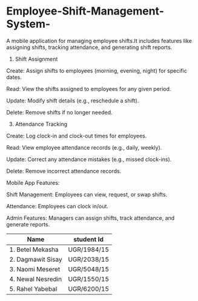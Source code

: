 # Employee-Shift-Management-System-
A mobile application for managing employee shifts.It includes features like assigning shifts, tracking attendance, and generating shift reports.

1. Shift Assignment

Create: Assign shifts to employees (morning, evening, night) for specific dates.

Read: View the shifts assigned to employees for any given period.

Update: Modify shift details (e.g., reschedule a shift).

Delete: Remove shifts if no longer needed.

3. Attendance Tracking
   
Create: Log clock-in and clock-out times for employees.

Read: View employee attendance records (e.g., daily, weekly).

Update: Correct any attendance mistakes (e.g., missed clock-ins).

Delete: Remove incorrect attendance records.

Mobile App Features:

Shift Management: Employees can view, request, or swap shifts.

Attendance: Employees can clock in/out.

Admin Features: Managers can assign shifts, track attendance, and generate reports.




| Name  | student Id  |
|-----------|-----------|
| 1. Betel Mekasha   | UGR/1984/15   |
| 2. Dagmawit Sisay	  | UGR/2038/15    |
| 3. Naomi Meseret   | UGR/5048/15   |
| 4. Newal Nesredin   | UGR/1550/15  |
| 5. Rahel Yabebal    | UGR/6200/15   |


